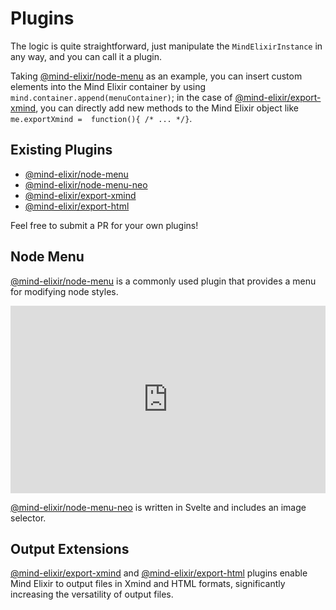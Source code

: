 # Plugins

The logic is quite straightforward, just manipulate the `MindElixirInstance` in any way, and you can call it a plugin.

Taking [@mind-elixir/node-menu](https://github.com/SSShooter/node-menu/blob/bec096cbd52770d082fce57a82568b4fb25c19f8/nodeMenu.ts#L34C26-L34C30) as an example, you can insert custom elements into the Mind Elixir container by using `mind.container.append(menuContainer)`; in the case of [@mind-elixir/export-xmind](https://github.com/SSShooter/export-xmind/blob/6690e97e1b081dcaa8932d20b4f14ddd58fc678c/index.js#L65), you can directly add new methods to the Mind Elixir object like `me.exportXmind =  function(){ /* ... */}`.

## Existing Plugins

- [@mind-elixir/node-menu](https://github.com/ssshooter/node-menu)
- [@mind-elixir/node-menu-neo](https://github.com/ssshooter/node-menu-neo)
- [@mind-elixir/export-xmind](https://github.com/ssshooter/export-xmind)
- [@mind-elixir/export-html](https://github.com/ssshooter/export-html)

Feel free to submit a PR for your own plugins!

## Node Menu

[@mind-elixir/node-menu](https://github.com/ssshooter/node-menu) is a commonly used plugin that provides a menu for modifying node styles.

<iframe height="300" style="width: 100%;" scrolling="no" title="Untitled" src="https://codepen.io/ssshooter/embed/NWJwBNV?default-tab=js%2Cresult&editable=true" frameborder="no" loading="lazy" allowtransparency="true" allowfullscreen="true">
  See the Pen <a href="https://codepen.io/ssshooter/pen/NWJwBNV">
  Untitled</a> by ssshooter (<a href="https://codepen.io/ssshooter">@ssshooter</a>)
  on <a href="https://codepen.io">CodePen</a>.
</iframe>

[@mind-elixir/node-menu-neo](https://github.com/ssshooter/node-menu-neo) is written in Svelte and includes an image selector.

## Output Extensions

[@mind-elixir/export-xmind](https://github.com/ssshooter/export-xmind) and [@mind-elixir/export-html](https://github.com/ssshooter/export-html) plugins enable Mind Elixir to output files in Xmind and HTML formats, significantly increasing the versatility of output files.
